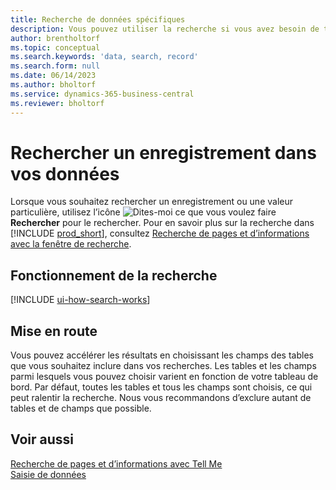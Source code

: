```yaml
---
title: Recherche de données spécifiques
description: Vous pouvez utiliser la recherche si vous avez besoin de trouver un enregistrement spécifique.
author: brentholtorf
ms.topic: conceptual
ms.search.keywords: 'data, search, record'
ms.search.form: null
ms.date: 06/14/2023
ms.author: bholtorf
ms.service: dynamics-365-business-central
ms.reviewer: bholtorf
---
```


# Rechercher un enregistrement dans vos données

Lorsque vous souhaitez rechercher un enregistrement ou une valeur particulière, utilisez l’icône ![Dites-moi ce que vous voulez faire](media/ui-search/search.png "Page ou état pour la recherche") **Rechercher** pour le rechercher. Pour en savoir plus sur la recherche dans [!INCLUDE [prod_short](includes/prod_short.md)], consultez [Recherche de pages et d’informations avec la fenêtre de recherche](ui-search.md).

## Fonctionnement de la recherche

[!INCLUDE [ui-how-search-works](includes/ui-how-search-works.md)]

## Mise en route

Vous pouvez accélérer les résultats en choisissant les champs des tables que vous souhaitez inclure dans vos recherches. Les tables et les champs parmi lesquels vous pouvez choisir varient en fonction de votre tableau de bord. Par défaut, toutes les tables et tous les champs sont choisis, ce qui peut ralentir la recherche. Nous vous recommandons d’exclure autant de tables et de champs que possible.

## Voir aussi

[Recherche de pages et d’informations avec Tell Me](ui-search.md)  
[Saisie de données](ui-enter-data.md)  
